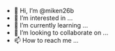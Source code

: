 - 👋 Hi, I’m @miken26b
- 👀 I’m interested in ...
- 🌱 I’m currently learning ...
- 💞️ I’m looking to collaborate on ...
- 📫 How to reach me ...

<!---
miken26b/miken26b is a ✨ special ✨ repository because its `README.md` (this file) appears on your GitHub profile.
You can click the Preview link to take a look at your changes.
--->
